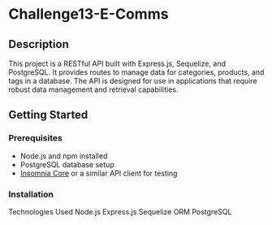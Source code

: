 # Challenge13-E-Comms

## Description
This project is a RESTful API built with Express.js, Sequelize, and PostgreSQL. It provides routes to manage data for categories, products, and tags in a database. The API is designed for use in applications that require robust data management and retrieval capabilities.

## Getting Started

### Prerequisites
- Node.js and npm installed
- PostgreSQL database setup
- [Insomnia Core](https://insomnia.rest/) or a similar API client for testing

### Installation
Technologies Used
Node.js
Express.js
Sequelize ORM
PostgreSQL